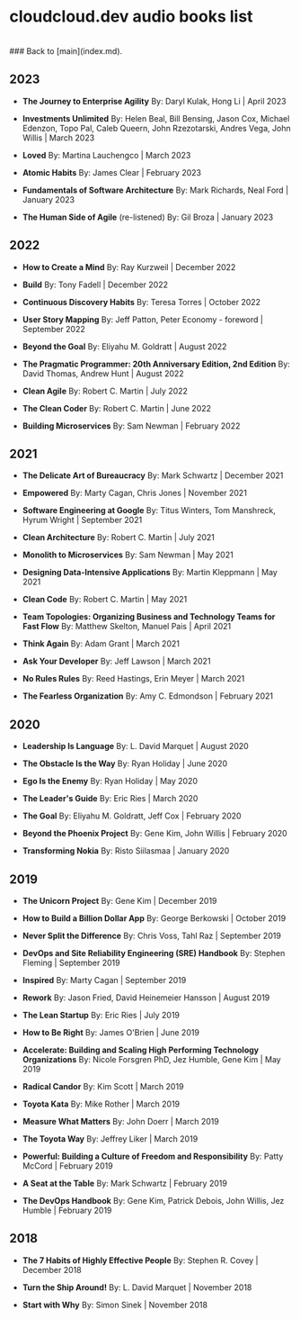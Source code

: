 # cloudcloud.dev audio books list

<br/>
### Back to [main](index.md).


## 2023 

* **The Journey to Enterprise Agility**
By: Daryl Kulak, Hong Li | April 2023

* **Investments Unlimited**
By: Helen Beal, Bill Bensing, Jason Cox, Michael Edenzon, Topo Pal, Caleb Queern, John Rzezotarski, Andres Vega, John Willis | March 2023

* **Loved**
By: Martina Lauchengco | March 2023

* **Atomic Habits**
By: James Clear | February 2023

* **Fundamentals of Software Architecture**
By: Mark Richards, Neal Ford | January 2023

* **The Human Side of Agile** (re-listened)
By: Gil Broza | January 2023


## 2022

* **How to Create a Mind**
By: Ray Kurzweil | December 2022

* **Build**
By: Tony Fadell | December 2022

* **Continuous Discovery Habits**
By: Teresa Torres | October 2022

* **User Story Mapping**
By: Jeff Patton, Peter Economy - foreword | September 2022

* **Beyond the Goal**
By: Eliyahu M. Goldratt | August 2022 

* **The Pragmatic Programmer: 20th Anniversary Edition, 2nd Edition**
By: David Thomas, Andrew Hunt | August 2022

* **Clean Agile**
By: Robert C. Martin | July 2022

* **The Clean Coder**
By: Robert C. Martin | June 2022

* **Building Microservices**
By: Sam Newman | February 2022


## 2021

* **The Delicate Art of Bureaucracy**
By: Mark Schwartz | December 2021 

* **Empowered**
By: Marty Cagan, Chris Jones | November 2021

* **Software Engineering at Google**
By: Titus Winters, Tom Manshreck, Hyrum Wright | September 2021

* **Clean Architecture**
By: Robert C. Martin | July 2021 

* **Monolith to Microservices** 
By: Sam Newman | May 2021

* **Designing Data-Intensive Applications**
By: Martin Kleppmann | May 2021

* **Clean Code**
By: Robert C. Martin | May 2021

* **Team Topologies: Organizing Business and Technology Teams for Fast Flow**
By: Matthew Skelton, Manuel Pais | April 2021

* **Think Again**
By: Adam Grant | March 2021

* **Ask Your Developer**
By: Jeff Lawson | March 2021

* **No Rules Rules** 
By: Reed Hastings, Erin Meyer | March 2021

* **The Fearless Organization**
By: Amy C. Edmondson | February 2021


## 2020

* **Leadership Is Language**
By: L. David Marquet | August 2020

* **The Obstacle Is the Way**
By: Ryan Holiday | June 2020

* **Ego Is the Enemy**
By: Ryan Holiday | May 2020

* **The Leader's Guide**
By: Eric Ries | March 2020 

* **The Goal**
By: Eliyahu M. Goldratt, Jeff Cox | February 2020

* **Beyond the Phoenix Project**
By: Gene Kim, John Willis | February 2020

* **Transforming Nokia** 
By: Risto Siilasmaa | January 2020


## 2019

* **The Unicorn Project**
By: Gene Kim | December 2019

* **How to Build a Billion Dollar App**
By: George Berkowski | October 2019

* **Never Split the Difference**
By: Chris Voss, Tahl Raz | September 2019

* **DevOps and Site Reliability Engineering (SRE) Handbook**
By: Stephen Fleming | September 2019

* **Inspired**
By: Marty Cagan | September 2019

* **Rework**
By: Jason Fried, David Heinemeier Hansson | August 2019

* **The Lean Startup**
By: Eric Ries | July 2019

* **How to Be Right**
By: James O'Brien | June 2019

* **Accelerate: Building and Scaling High Performing Technology Organizations**
By: Nicole Forsgren PhD, Jez Humble, Gene Kim | May 2019

* **Radical Candor**
By: Kim Scott | March 2019

* **Toyota Kata**
By: Mike Rother | March 2019

* **Measure What Matters**
By: John Doerr | March 2019 

* **The Toyota Way**
By: Jeffrey Liker | March 2019

* **Powerful: Building a Culture of Freedom and Responsibility**
By: Patty McCord | February 2019

* **A Seat at the Table**
By: Mark Schwartz | February 2019 

* **The DevOps Handbook**
By: Gene Kim, Patrick Debois, John Willis, Jez Humble | February 2019


## 2018

* **The 7 Habits of Highly Effective People**
By: Stephen R. Covey | December 2018

* **Turn the Ship Around!**
By: L. David Marquet | November 2018

* **Start with Why**
By: Simon Sinek | November 2018
